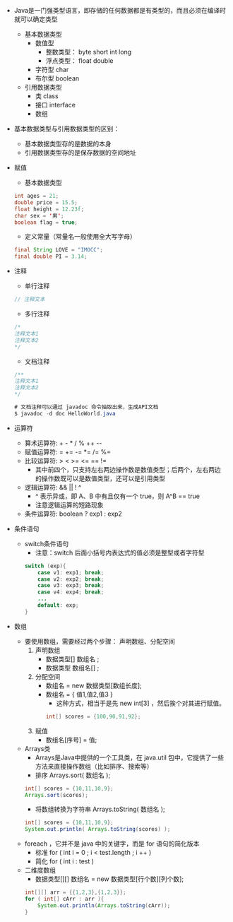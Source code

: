 
* Java是一门强类型语言，即存储的任何数据都是有类型的，而且必须在编译时就可以确定类型
    * 基本数据类型
        * 数值型
            * 整数类型： byte short int long
            * 浮点类型： float double
        * 字符型 char
        * 布尔型 boolean
    * 引用数据类型
        * 类 class
        * 接口 interface
        * 数组

* 基本数据类型与引用数据类型的区别：
    * 基本数据类型存的是数据的本身
    * 引用数据类型存的是保存数据的空间地址

* 赋值
    * 基本数据类型
    ```java
    int ages = 21;
    double price = 15.5;
    float height = 12.23f;
    char sex = '男';
    boolean flag = true;
    ```
    * 定义常量（常量名一般使用全大写字母）
    ```java
    final String LOVE = "IMOCC";
    final double PI = 3.14;
    ```

* 注释
    * 单行注释
    ```java
    // 注释文本
    ``` 
    * 多行注释
    ```java
    /*
    注释文本1
    注释文本2
    */ 
    ```
    * 文档注释
    ```java
    /**
    注释文本1
    注释文本2
    */

    # 文档注释可以通过 javadoc 命令抽取出来，生成API文档
    $ javadoc -d doc HelloWorld.java
    ``` 

* 运算符
    * 算术运算符:    +  -   *   /   %   ++  --
    * 赋值运算符:    =  +=  -=  *=  /=  %=
    * 比较运算符:    >  <   >=  <=  ==  !=
        * 其中前四个，只支持左右两边操作数是数值类型；后两个，左右两边的操作数既可以是数值类型，还可以是引用类型
    * 逻辑运算符:    && ||  !   ^
        * ^ 表示异或，即 A、B 中有且仅有一个 true，则 A^B == true
        * 注意逻辑运算的短路现象
    * 条件运算符:    boolean ? exp1 : exp2

* 条件语句
    * switch条件语句
        * 注意：switch 后面小括号内表达式的值必须是整型或者字符型
        ```java
        switch (exp){
            case v1: exp1; break;
            case v2: exp2; break;
            case v3: exp3; break;
            case v4: exp4; break;
            ...
            default: exp;
        }
        ```

* 数组
    * 要使用数组，需要经过两个步骤： 声明数组、分配空间
        1. 声明数组
            * 数据类型[] 数组名   ;
            * 数据类型   数组名[] ;
        2. 分配空间
            * 数组名 = new 数据类型[数组长度];
            * 数组名 = { 值1,值2,值3 }
                * 这种方式，相当于是先 new int[3] ，然后挨个对其进行赋值。
                ```java
                int[] scores = {100,90,91,92};
                ```
        3. 赋值
            * 数组名[序号] = 值;
    * Arrays类
        * Arrays是Java中提供的一个工具类，在 java.util 包中，它提供了一些方法来直接操作数组（比如排序、搜索等）
        * 排序 Arrays.sort( 数组名 );
        ```java
        int[] scores = {10,11,10,9};
        Arrays.sort(scores);
        ```
        * 将数组转换为字符串 Arrays.toString( 数组名 );
        ```java
        int[] scores = {10,11,10,9};
        System.out.println( Arrays.toString(scores) );
        ```
    * foreach ，它并不是 java 中的关键字，而是 for 语句的简化版本
        * 标准    for ( int i = 0 ; i < test.length ; i ++ )
        * 简化    for ( int i : test ) 
    * 二维度数组
        * 数据类型[][] 数组名 = new 数据类型[行个数][列个数];
        ```java
        int[][] arr = {{1,2,3},{1,2,3}};
        for ( int[] cArr : arr ){
            System.out.println(Arrays.toString(cArr));            
        }
        ```



